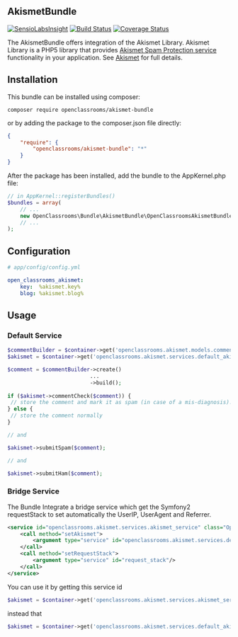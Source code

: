 AkismetBundle
-------------
[![SensioLabsInsight](https://insight.sensiolabs.com/projects/243552ac-5d33-4e9c-b05a-186fc6f507ea/mini.png)](https://insight.sensiolabs.com/projects/243552ac-5d33-4e9c-b05a-186fc6f507ea)
[![Build Status](https://travis-ci.org/OpenClassrooms/AkismetBundle.svg)](https://travis-ci.org/OpenClassrooms/AkismetBundle)
[![Coverage Status](https://coveralls.io/repos/OpenClassrooms/AkismetBundle/badge.svg?branch=master)](https://coveralls.io/r/OpenClassrooms/AkismetBundle?branch=master)

The AkismetBundle offers integration of the Akismet Library.
Akismet Library is a PHP5 library that provides [Akismet Spam Protection service](https://akismet.com/) functionality in your application.
See [Akismet](https://github.com/OpenClassrooms/Akismet) for full details.

## Installation
This bundle can be installed using composer:

```composer require openclassrooms/akismet-bundle```

or by adding the package to the composer.json file directly:

```json
{
    "require": {
        "openclassrooms/akismet-bundle": "*"
    }
}
```

After the package has been installed, add the bundle to the AppKernel.php file:
```php
// in AppKernel::registerBundles()
$bundles = array(
    // ...
    new OpenClassrooms\Bundle\AkismetBundle\OpenClassroomsAkismetBundle(),
    // ...
);
```

## Configuration
```yml
# app/config/config.yml

open_classrooms_akismet:
    key:  %akismet.key%
    blog: %akismet.blog%
```

## Usage
### Default Service
```php
$commentBuilder = $container->get('openclassrooms.akismet.models.comment_builder');
$akismet = $container->get('openclassrooms.akismet.services.default_akismet_service');

$comment = $commentBuilder->create()
                          ...
                          ->build();
               
if ($akismet->commentCheck($comment)) {
 // store the comment and mark it as spam (in case of a mis-diagnosis).
} else {
 // store the comment normally
}

// and

$akismet->submitSpam($comment);

// and

$akismet->submitHam($comment);
```

### Bridge Service
The Bundle Integrate a bridge service which get the Symfony2 requestStack to set automatically the UserIP, UserAgent and Referrer.
```xml
<service id="openclassrooms.akismet.services.akismet_service" class="OpenClassrooms\Bundle\AkismetBundle\Services\Impl\AkismetServiceImpl">
    <call method="setAkismet">
        <argument type="service" id="openclassrooms.akismet.services.default_akismet_service"/>
    </call>
    <call method="setRequestStack">
        <argument type="service" id="request_stack"/>
    </call>
</service>
```

You can use it by getting this service id
```php
$akismet = $container->get('openclassrooms.akismet.services.akismet_service');

```
instead that
```php
$akismet = $container->get('openclassrooms.akismet.services.default_akismet_service');

```
